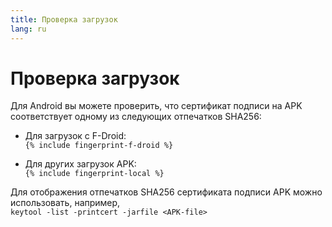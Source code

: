 ```yaml
---
title: Проверка загрузок
lang: ru
---
```




<!-- GENERATED FILE -- DO NOT EDIT -->



# Проверка загрузок

Для Android вы можете проверить, что сертификат подписи на APK соответствует одному из следующих отпечатков SHA256:  

* Для загрузок с F-Droid:  
  `{% include fingerprint-f-droid %}`

* Для других загрузок APK:  
  `{% include fingerprint-local %}`

Для отображения отпечатков SHA256 сертификата подписи APK можно использовать, например,  
`keytool -list -printcert -jarfile <APK-file>`

